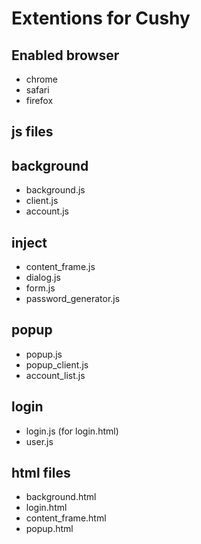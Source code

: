 # Extentions for Cushy

## Enabled browser

- chrome
- safari
- firefox

## js files

background
----------

- background.js
- client.js
- account.js

inject
----------
- content_frame.js
- dialog.js
- form.js
- password_generator.js

popup
----------
- popup.js
- popup_client.js
- account_list.js

login
----------
- login.js (for login.html)
- user.js

## html files
- background.html
- login.html
- content_frame.html
- popup.html
